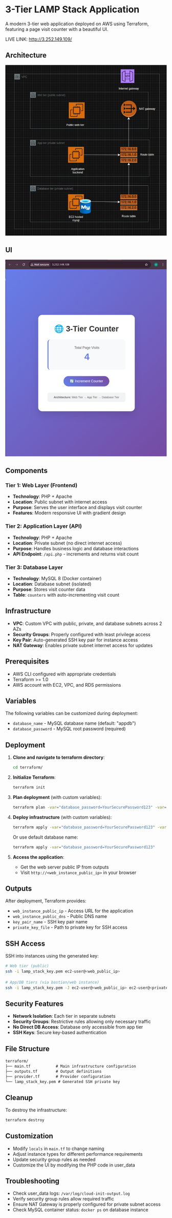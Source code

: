 # 3-Tier LAMP Stack Application

A modern 3-tier web application deployed on AWS using Terraform, featuring a page visit counter with a beautiful UI.

LIVE LINK: http://3.252.149.109/

## Architecture

![alt text](architecture.png)

## UI

![alt text](ui.png)

## Components

### Tier 1: Web Layer (Frontend)
- **Technology**: PHP + Apache
- **Location**: Public subnet with internet access
- **Purpose**: Serves the user interface and displays visit counter
- **Features**: Modern responsive UI with gradient design

### Tier 2: Application Layer (API)
- **Technology**: PHP + Apache
- **Location**: Private subnet (no direct internet access)
- **Purpose**: Handles business logic and database interactions
- **API Endpoint**: `/api.php` - increments and returns visit count

### Tier 3: Database Layer
- **Technology**: MySQL 8 (Docker container)
- **Location**: Database subnet (isolated)
- **Purpose**: Stores visit counter data
- **Table**: `counters` with auto-incrementing visit count

## Infrastructure

- **VPC**: Custom VPC with public, private, and database subnets across 2 AZs
- **Security Groups**: Properly configured with least privilege access
- **Key Pair**: Auto-generated SSH key pair for instance access
- **NAT Gateway**: Enables private subnet internet access for updates

## Prerequisites

- AWS CLI configured with appropriate credentials
- Terraform >= 1.0
- AWS account with EC2, VPC, and RDS permissions

## Variables

The following variables can be customized during deployment:
- `database_name` - MySQL database name (default: "appdb")
- `database_password` - MySQL root password (required)

## Deployment

1. **Clone and navigate to terraform directory**:
   ```bash
   cd terraform/
   ```

2. **Initialize Terraform**:
   ```bash
   terraform init
   ```

3. **Plan deployment** (with custom variables):
   ```bash
   terraform plan -var="database_password=YourSecurePassword123" -var="database_name=myapp"
   ```

4. **Deploy infrastructure** (with custom variables):
   ```bash
   terraform apply -var="database_password=YourSecurePassword123" -var="database_name=myapp"
   ```
   
   Or use default database name:
   ```bash
   terraform apply -var="database_password=YourSecurePassword123"
   ```

5. **Access the application**:
   - Get the web server public IP from outputs
   - Visit `http://<web_instance_public_ip>` in your browser

## Outputs

After deployment, Terraform provides:
- `web_instance_public_ip` - Access URL for the application
- `web_instance_public_dns` - Public DNS name
- `key_pair_name` - SSH key pair name
- `private_key_file` - Path to private key for SSH access

## SSH Access

SSH into instances using the generated key:
```bash
# Web tier (public)
ssh -i lamp_stack_key.pem ec2-user@<web_public_ip>

# App/DB tiers (via bastion/web instance)
ssh -i lamp_stack_key.pem -J ec2-user@<web_public_ip> ec2-user@<private_ip>
```

## Security Features

- **Network Isolation**: Each tier in separate subnets
- **Security Groups**: Restrictive rules allowing only necessary traffic
- **No Direct DB Access**: Database only accessible from app tier
- **SSH Keys**: Secure key-based authentication

## File Structure

```
terraform/
├── main.tf           # Main infrastructure configuration
├── outputs.tf        # Output definitions
├── provider.tf       # Provider configuration
└── lamp_stack_key.pem # Generated SSH private key
```

## Cleanup

To destroy the infrastructure:
```bash
terraform destroy
```

## Customization

- Modify `locals` in `main.tf` to change naming
- Adjust instance types for different performance requirements
- Update security group rules as needed
- Customize the UI by modifying the PHP code in user_data

## Troubleshooting

- Check user_data logs: `/var/log/cloud-init-output.log`
- Verify security group rules allow required traffic
- Ensure NAT Gateway is properly configured for private subnet access
- Check MySQL container status: `docker ps` on database instance